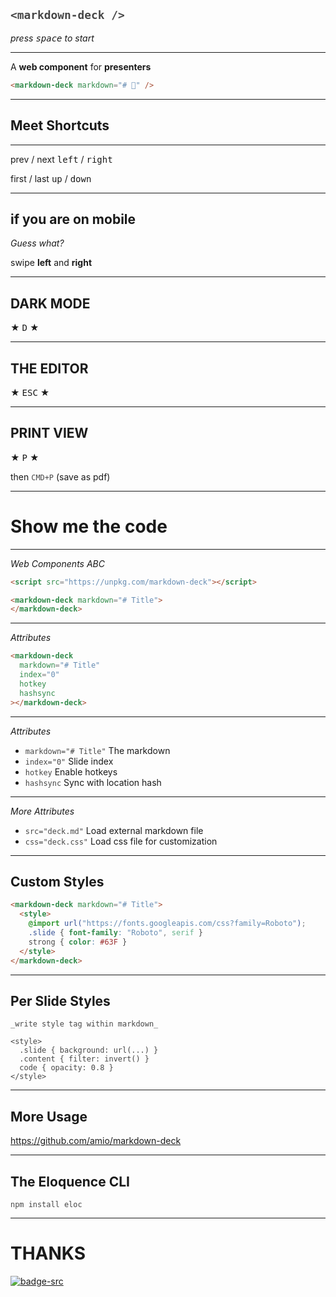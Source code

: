 ## `<markdown-deck />`

*press <kbd>space</kbd> to start*

---

A __web component__ for __presenters__

```html
<markdown-deck markdown="# 🦄" />
```

---

## Meet Shortcuts

---

prev / next <kbd>left</kbd> / <kbd>right</kbd>

first / last <kbd>up</kbd> / <kbd>down</kbd>

---

## if you are on mobile

*Guess what?*

swipe **left** and **right**

---

## DARK MODE

★ <kbd>D</kbd> ★

---

## THE EDITOR

★ <kbd>ESC</kbd> ★

---

## PRINT VIEW

★ <kbd>P</kbd> ★

then `CMD+P` (save as pdf)

---

# Show me the code

---

*Web Components ABC*

```html
<script src="https://unpkg.com/markdown-deck"></script>

<markdown-deck markdown="# Title">
</markdown-deck>
```

---

*Attributes*

```html
<markdown-deck
  markdown="# Title" 
  index="0"
  hotkey
  hashsync
></markdown-deck>
```

---

*Attributes*

- `markdown="# Title"` The markdown
- `index="0"` Slide index
- `hotkey` Enable hotkeys
- `hashsync` Sync with location hash

---

*More Attributes*

- `src="deck.md"` Load external markdown file
- `css="deck.css"` Load css file for customization

---

## Custom Styles

```html
<markdown-deck markdown="# Title">
  <style>
    @import url("https://fonts.googleapis.com/css?family=Roboto");
    .slide { font-family: "Roboto", serif }
    strong { color: #63F }
  </style>
</markdown-deck>
```

---

## Per Slide Styles

```
_write style tag within markdown_

<style>
  .slide { background: url(...) }
  .content { filter: invert() }
  code { opacity: 0.8 }
</style>
```

<style>
.slide {
  background: url(https://el-capitan.now.sh) center;
  background-size: cover;
}
.content { filter: invert() }
code { opacity: 0.8 }
</style>

---

## More Usage

https://github.com/amio/markdown-deck

---

## The Eloquence CLI

`npm install eloc`

---

# THANKS

[![badge-src]][badge-link]

[badge-src]: https://badgen.net/badge/github/amio%2Fmarkdown-deck?icon&label
[badge-link]: https://github.com/amio/markdown-deck
